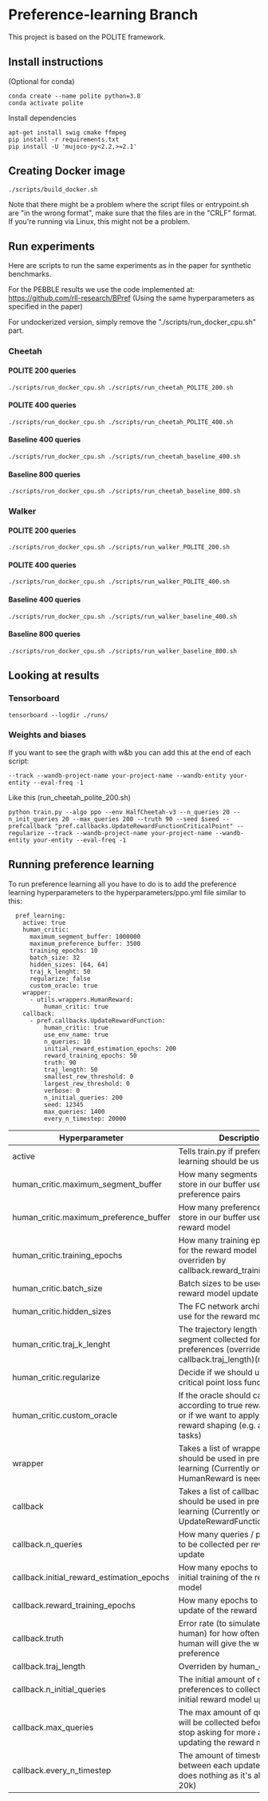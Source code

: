 # Preference-learning Branch
This project is based on the POLITE framework.

## Install instructions
(Optional for conda)
~~~
conda create --name polite python=3.8
conda activate polite
~~~
Install dependencies
~~~
apt-get install swig cmake ffmpeg
pip install -r requirements.txt
pip install -U 'mujoco-py<2.2,>=2.1'
~~~

## Creating Docker image
~~~
./scripts/build_docker.sh
~~~
Note that there might be a problem where the script files or entrypoint.sh are "in the wrong format", make sure that the files are in the "CRLF" format. If you're running via Linux, this might not be a problem.

## Run experiments
Here are scripts to run the same experiments as in the paper for synthetic benchmarks.

For the PEBBLE results we use the code implemented at: https://github.com/rll-research/BPref (Using the same hyperparameters as specified in the paper)

For undockerized version, simply remove the "./scripts/run_docker_cpu.sh" part.


### Cheetah

#### POLITE 200 queries
~~~
./scripts/run_docker_cpu.sh ./scripts/run_cheetah_POLITE_200.sh
~~~
#### POLITE 400 queries
~~~
./scripts/run_docker_cpu.sh ./scripts/run_cheetah_POLITE_400.sh
~~~
#### Baseline 400 queries
~~~
./scripts/run_docker_cpu.sh ./scripts/run_cheetah_baseline_400.sh
~~~
#### Baseline 800 queries
~~~
./scripts/run_docker_cpu.sh ./scripts/run_cheetah_baseline_800.sh
~~~

### Walker

#### POLITE 200 queries
~~~
./scripts/run_docker_cpu.sh ./scripts/run_walker_POLITE_200.sh
~~~
#### POLITE 400 queries
~~~
./scripts/run_docker_cpu.sh ./scripts/run_walker_POLITE_400.sh
~~~
#### Baseline 400 queries
~~~
./scripts/run_docker_cpu.sh ./scripts/run_walker_baseline_400.sh
~~~
#### Baseline 800 queries
~~~
./scripts/run_docker_cpu.sh ./scripts/run_walker_baseline_800.sh
~~~

## Looking at results
### Tensorboard
~~~
tensorboard --logdir ./runs/
~~~
### Weights and biases
If you want to see the graph with w&b you can add this at the end of each script:
~~~
--track --wandb-project-name your-project-name --wandb-entity your-entity --eval-freq -1
~~~
Like this (run_cheetah_polite_200.sh)
~~~
python train.py --algo ppo --env HalfCheetah-v3 --n_queries 20 --n_init_queries 20 --max_queries 200 --truth 90 --seed $seed --prefcallback "pref.callbacks.UpdateRewardFunctionCriticalPoint" --regularize --track --wandb-project-name your-project-name --wandb-entity your-entity --eval-freq -1
~~~
## Running preference learning
To run preference learning all you have to do is to add the preference learning hyperparameters to the hyperparameters/ppo.yml file similar to this:
~~~
  pref_learning:
    active: true
    human_critic:
      maximum_segment_buffer: 1000000
      maximum_preference_buffer: 3500
      training_epochs: 10
      batch_size: 32
      hidden_sizes: [64, 64]
      traj_k_lenght: 50
      regularize: false
      custom_oracle: true
    wrapper:
      - utils.wrappers.HumanReward:
          human_critic: true
    callback:
      - pref.callbacks.UpdateRewardFunction:
          human_critic: true
          use_env_name: true
          n_queries: 10
          initial_reward_estimation_epochs: 200
          reward_training_epochs: 50
          truth: 90
          traj_length: 50
          smallest_rew_threshold: 0
          largest_rew_threshold: 0
          verbose: 0
          n_initial_queries: 200
          seed: 12345
          max_queries: 1400
          every_n_timestep: 20000
~~~

| Hyperparameter                            | Description                                                                                                                              |
|-------------------------------------------|------------------------------------------------------------------------------------------------------------------------------------------|
| active                                    | Tells train.py if preference learning should be used                                                                                     |
| human_critic.maximum_segment_buffer       | How many segments we can store in our buffer used to collect preference pairs                                                            |
| human_critic.maximum_preference_buffer    | How many preferences we can store in our buffer used to update reward model                                                              |
| human_critic.training_epochs              | How many training epochs to run for the reward model (currently overriden by callback.reward_training_epochs)                            |
| human_critic.batch_size                   | Batch sizes to be used per reward model update                                                                                           |
| human_critic.hidden_sizes                 | The FC network architecture to use for the reward model                                                                                  |
| human_critic.traj_k_lenght                | The trajectory length for each segment collected for preferences (overrides callback.traj_length)(misspelled)                            |
| human_critic.regularize                   | Decide if we should use the critical point loss function                                                                                 |
| human_critic.custom_oracle                | If the oracle should calculate loss according to true reward function or if we want to apply some reward shaping (e.g. additional tasks) |
| wrapper                                   | Takes a list of wrappers that should be used in preference learning (Currently only HumanReward is needed)                               |
| callback                                  | Takes a list of callbacks that should be used in preference learning (Currently only uses UpdateRewardFunction)                          |
| callback.n_queries                        | How many queries / preferences to be collected per reward model update                                                                   |
| callback.initial_reward_estimation_epochs | How many epochs to run for the initial training of the reward model                                                                      |
| callback.reward_training_epochs           | How many epochs to run for the update of the reward model                                                                                |
| callback.truth                            | Error rate (to simulate faulty human) for how often the oracle human will give the wrong preference                                      |
| callback.traj_length                      | Overriden by human_critic                                                                                                                |
| callback.n_initial_queries                | The initial amount of queries / preferences to collect for the initial reward model update                                               |
| callback.max_queries                      | The max amount of queries that will be collected before the agent stop asking for more and stop updating the reward model                |
| callback.every_n_timestep                 | The amount of timesteps between each update (currently does nothing as it's always set to 20k)                                           |
